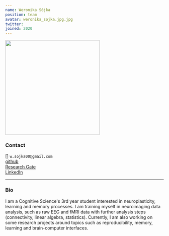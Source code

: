 ```yaml
---
name: Weronika Sójka
position: team
avatar: weronika_sojka.jpg.jpg
twitter: 
joined: 2020
---
```


<img width="300" src="{{site.baseurl}}/images/people/{{page.avatar}}" data-action="zoom">

### Contact

[<i class="fa fa-envelope-o"></i>]  `w.sojka00@gmail.com`<br>
[<i class="fa fa-github"></i> github](https://github.com/wsojka00) <br>
[<i class="fa fa-researchgate"></i> Research Gate](https://www.researchgate.net/profile/Weronika-Sojka) <br>
[<i class="fa fa-linkedin"></i> LinkedIn](https://www.linkedin.com/in/wsojka00/) <br>

<hr>

### Bio

I am a Cognitive Science's 3rd year student interested in neuroplasticity, learning and memory processes. I am training myself in neuroimaging data analysis, such as raw EEG and fMRI data with further analysis steps (connectivity, linear algebra, statistics). Currently, I am also working on some research projects around topics such as reproducibility, memory, learning and brain-computer interfaces.
